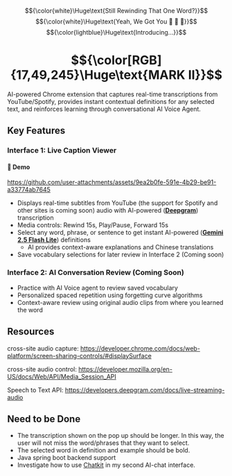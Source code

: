 
$${\color{white}\Huge\text{Still Rewinding That One Word?}}$$
$${\color{white}\Huge\text{Yeah, We Got You 💪 😤 🤜}}$$
$${\color{lightblue}\Huge\text{Introducing...}}$$

# $${\color[RGB]{17,49,245}\Huge\text{MARK II}}$$
AI-powered Chrome extension that captures real-time 
  transcriptions from YouTube/Spotify, provides instant 
  contextual definitions for any selected text, and reinforces
   learning through conversational AI Voice Agent.
## Key Features

### Interface 1: Live Caption Viewer

#### 🎥 Demo
https://github.com/user-attachments/assets/9ea2b0fe-591e-4b29-be91-a33774ab7645

- Displays real-time subtitles from YouTube (the support for Spotify and other sites is coming soon) audio with AI-powered (**[Deepgram](https://deepgram.com/product/speech-to-text)**) transcription
- Media controls: Rewind 15s, Play/Pause, Forward 15s
- Select any word, phrase, or sentence to get instant AI-powered (**[Gemini 2.5 Flash Lite](https://ai.google.dev/gemini-api/docs/models)**) definitions
  - AI provides context-aware explanations and Chinese translations
- Save vocabulary selections for later review in Interface 2 (Coming soon)

### Interface 2: AI Conversation Review (Coming Soon)
- Practice with AI Voice agent to review saved vocabulary
- Personalized spaced repetition using forgetting curve algorithms
- Context-aware review using original audio clips from where you learned the word
## Resources
cross-site audio capture: https://developer.chrome.com/docs/web-platform/screen-sharing-controls/#displaySurface

cross-site audio control: https://developer.mozilla.org/en-US/docs/Web/API/Media_Session_API

Speech to Text API: https://developers.deepgram.com/docs/live-streaming-audio 

## Need to be Done
- The transcription shown on the pop up should be longer. In this way, the user will not miss the word/phrases that they want to select.
- The selected word in definition and example should be bold.
- Java spring boot backend support
- Investigate how to use [Chatkit](https://github.com/openai/openai-chatkit-advanced-samples) in my second AI-chat interface.





